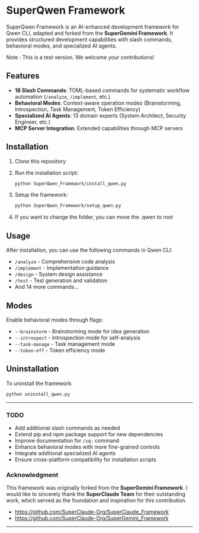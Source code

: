 # SuperQwen Framework

SuperQwen Framework is an AI-enhanced development framework for Qwen CLI, adapted and forked from the **SuperGemini Framework**. It provides structured development capabilities with slash commands, behavioral modes, and specialized AI agents.

Note : This is a test version. We welcome your contributions!

## Features

* **18 Slash Commands**: TOML-based commands for systematic workflow automation (`/analyze`, `/implement`, etc.)
* **Behavioral Modes**: Context-aware operation modes (Brainstorming, Introspection, Task Management, Token Efficiency)
* **Specialized AI Agents**: 13 domain experts (System Architect, Security Engineer, etc.)
* **MCP Server Integration**: Extended capabilities through MCP servers

## Installation

1. Clone this repository
2. Run the installation script:

   ```bash
   python SuperQwen_Framework/install_qwen.py 
   ```
3. Setup the framework:

   ```bash
   python SuperQwen_Framework/setup_qwen.py 
   ```

4. If you want to change the folder, you can move the .qwen to root

## Usage

After installation, you can use the following commands in Qwen CLI:

* `/analyze` - Comprehensive code analysis
* `/implement` - Implementation guidance
* `/design` - System design assistance
* `/test` - Test generation and validation
* And 14 more commands...

## Modes

Enable behavioral modes through flags:

* `--brainstorm` - Brainstorming mode for idea generation
* `--introspect` - Introspection mode for self-analysis
* `--task-manage` - Task management mode
* `--token-eff` - Token efficiency mode

## Uninstallation

To uninstall the framework:

```bash
python uninstall_qwen.py
```

---

### TODO

* Add additional slash commands as needed
* Extend pip and npm package support for new dependencies
* Improve documentation for `/sq:` command
* Enhance behavioral modes with more fine-grained controls
* Integrate additional specialized AI agents
* Ensure cross-platform compatibility for installation scripts

### Acknowledgment

This framework was originally forked from the **SuperGemini Framework**. I would like to sincerely thank the **SuperClaude Team** for their outstanding work, which served as the foundation and inspiration for this contribution.

* https://github.com/SuperClaude-Org/SuperClaude_Framework
* https://github.com/SuperClaude-Org/SuperGemini_Framework

---
